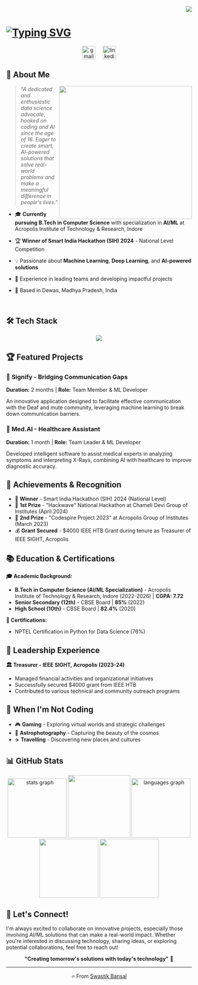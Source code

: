 <div align="right">
  <img src="https://visitor-badge.laobi.icu/badge?page_id=swastikbansal.swastikbansal&left_text=Profile%20Views"  />
</div>
<h1 align="left">
<a href="https://git.io/typing-svg"><img src="https://readme-typing-svg.demolab.com?font=Fira+Code&pause=1000&width=435&lines=Hi+There!+I'm+Swastik+Bansal" alt="Typing SVG" /></a>
</h1>

<div align="center" style="display: flex; justify-content: center; gap: 20px;">
  <a href="mailto:swastikbansal0@gmail.com.com">
      <img src="https://img.shields.io/static/v1?message=Gmail&logo=gmail&label=&color=D14836&logoColor=white&labelColor=&style=" height="36" alt="gmail logo" />
  </a>
  <a href="https://www.linkedin.com/in/swastikbansal/" target="_blank">
    <img src="https://img.shields.io/static/v1?message=LinkedIn&logo=linkedin&label=&color=0077B5&logoColor=white&labelColor=&style=" height="36" alt="linkedin logo" />
  </a>
</div>


## 🚀 About Me

<img align="right" width = "360" height="360" src="Assets/developer.gif"/>

> *"A dedicated and enthusiastic data science advocate, hooked on coding and AI since the age of 16. Eager to create smart, AI-powered solutions that solve real-world problems and make a meaningful difference in people's lives."*

- 🎓 **Currently pursuing B.Tech in Computer Science** with specialization in **AI/ML** at Acropolis Institute of Technology & Research, Indore

- 🏆 **Winner of Smart India Hackathon (SIH) 2024** - National Level Competition

- 💡 Passionate about **Machine Learning**, **Deep Learning**, and **AI-powered solutions**

- 🌟 Experience in leading teams and developing impactful projects

- 📍 Based in Dewas, Madhya Pradesh, India

<br>

## 🛠️ Tech Stack

<div align="center">
  <img src="https://skillicons.dev/icons?i=python,cpp,js,django,mysql,sqlite,selenium,firebase,aws,tensorflow,pytorch,opencv,flask,git,vscode,anaconda,linux,windows,"/>
</div>

## 🏆 Featured Projects

### 🤟 **Signify** - Bridging Communication Gaps
**Duration:** 2 months | **Role:** Team Member & ML Developer

An innovative application designed to facilitate effective communication with the Deaf and mute community, leveraging machine learning to break down communication barriers.

### 🏥 **Med.AI** - Healthcare Assistant
**Duration:** 1 month | **Role:** Team Leader & ML Developer

Developed intelligent software to assist medical experts in analyzing symptoms and interpreting X-Rays, combining AI with healthcare to improve diagnostic accuracy.

## 🏅 Achievements & Recognition

- 🥇 **Winner** - Smart India Hackathon (SIH) 2024 (National Level)
- 🥇 **1st Prize** - "Hackwave" National Hackathon at Chameli Devi Group of Institutes (April 2024)
- 🥈 **2nd Prize** - "Codespire Project 2023" at Acropolis Group of Institutes (March 2023)
- 💰 **Grant Secured** - $4000 IEEE HTB Grant during tenure as Treasurer of IEEE SIGHT, Acropolis

## 📚 Education & Certifications

**🎓 Academic Background:**
- **B.Tech in Computer Science (AI/ML Specialization)** - Acropolis Institute of Technology & Research, Indore (2022-2026) | **CGPA: 7.72**
- **Senior Secondary (12th)** - CBSE Board | **85%** (2022)
- **High School (10th)** - CBSE Board | **82.4%** (2020)

**📜 Certifications:**
- NPTEL Certification in Python for Data Science (76%)

## 💼 Leadership Experience

**🏛️ Treasurer - IEEE SIGHT, Acropolis (2023-24)**
- Managed financial activities and organizational initiatives
- Successfully secured $4000 grant from IEEE HTB
- Contributed to various technical and community outreach programs

## 🌟 When I'm Not Coding

- 🎮 **Gaming** - Exploring virtual worlds and strategic challenges
- 🔭 **Astrophotography** - Capturing the beauty of the cosmos
- ✈️ **Travelling** - Discovering new places and cultures

## 📊 GitHub Stats

<div align="center">

<div align="center">


<img src="https://github-readme-stats.vercel.app/api?username=swastikbansal&hide_title=false&hide_rank=false&show_icons=true&include_all_commits=false&count_private=true&disable_animations=false&theme=radical&rank_icon=github&border_radius=10&locale=en&hide_border=true" height="160" alt="stats graph"/>

<img height="169em" src="https://github-readme-streak-stats.herokuapp.com?user=swastikbansal&locale=en&mode=daily&theme=radical&hide_border=true&border_radius=10">

<img src="https://github-readme-stats.vercel.app/api/top-langs?username=swastikbansal&locale=en&size_weight=0.5&count_weight=0.5&layout=compact&langs_count=6&hide_title=false&count_private=true&show_icons=true&theme=radical&hide_border=true&border_radius=10" height="160" alt="languages graph" />

<img height="160em" src="https://github-profile-summary-cards.vercel.app/api/cards/repos-per-language?username=swastikbansal&locale=en&mode=daily&theme=radical&hide_border=false&border_radius=10&bg_color=00000000">

<img height="160em" src="https://github-profile-summary-cards.vercel.app/api/cards/most-commit-language?username=swastikbansal&locale=en&mode=daily&theme=radical&hide_border=false&border_radius=10&bg_color=00000000">

</div>

</div>

## 🤝 Let's Connect!

I'm always excited to collaborate on innovative projects, especially those involving AI/ML solutions that can make a real-world impact. Whether you're interested in discussing technology, sharing ideas, or exploring potential collaborations, feel free to reach out!

<div align="center">

**"Creating tomorrow's solutions with today's technology"** 🚀

---

⭐ From [Swastik Bansal](https://github.com/YourGitHubUsername)

</div>

